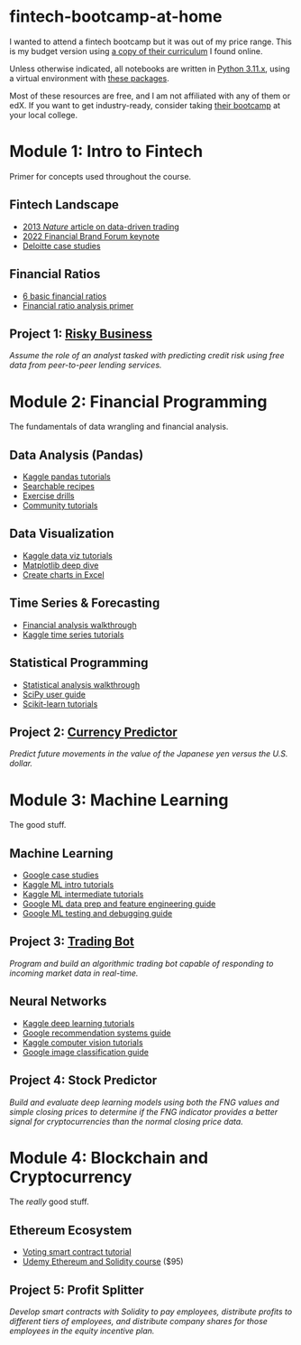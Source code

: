 # fintech-bootcamp-at-home
I wanted to attend a fintech bootcamp but it was out of my price range. This is my budget version using [a copy of their curriculum](./Rice%20Fintech%20Bootcamp%20Curriculum%20Overview%202020-2021.pdf) I found online.

Unless otherwise indicated, all notebooks are written in [Python 3.11.x](https://www.python.org/downloads/), using a virtual environment with [these packages](./requirements.txt).

Most of these resources are free, and I am not affiliated with any of them or edX. If you want to get industry-ready, consider taking [their bootcamp](https://www.edx.org/boot-camps/fintech) at your local college. 

# Module 1: Intro to Fintech
Primer for concepts used throughout the course.

## Fintech Landscape
- [2013 *Nature* article on data-driven trading](https://www.nature.com/articles/srep01684)
- [2022 Financial Brand Forum keynote](https://youtu.be/XJZovt0w3cU)
- [Deloitte case studies](https://www2.deloitte.com/us/en/pages/finance-transformation/articles/finance-digital-transformation-case-studies.html)

## Financial Ratios
- [6 basic financial ratios](https://www.investopedia.com/financial-edge/0910/6-basic-financial-ratios-and-what-they-tell-you.aspx)
- [Financial ratio analysis primer](https://www.investopedia.com/terms/r/ratioanalysis.asp)

## Project 1: [Risky Business](./project-1-risky-business.ipynb)
*Assume the role of an analyst tasked with predicting credit risk using free data from peer-to-peer lending services.*

# Module 2: Financial Programming
The fundamentals of data wrangling and financial analysis.

## Data Analysis (Pandas)
- [Kaggle pandas tutorials](https://www.kaggle.com/learn/pandas)
- [Searchable recipes](https://www.skytowner.com/explore/pandas_recipes_reference)
- [Exercise drills](https://github.com/guipsamora/pandas_exercises)
- [Community tutorials](https://pandas.pydata.org/pandas-docs/stable/getting_started/tutorials.html)

## Data Visualization
- [Kaggle data viz tutorials](https://www.kaggle.com/learn/data-visualization)
- [Matplotlib deep dive](https://nbviewer.org/github/matplotlib/AnatomyOfMatplotlib/tree/master/)
- [Create charts in Excel](https://pandas-xlsxwriter-charts.readthedocs.io/)

## Time Series & Forecasting
- [Financial analysis walkthrough](https://nbviewer.org/github/twiecki/financial-analysis-python-tutorial/tree/master/)
- [Kaggle time series tutorials](https://www.kaggle.com/learn/time-series)

## Statistical Programming
- [Statistical analysis walkthrough](https://randalolson.com/2012/08/06/statistical-analysis-made-easy-in-python/)
- [SciPy user guide](https://docs.scipy.org/doc/scipy/tutorial/index.html)
- [Scikit-learn tutorials](https://scikit-learn.org/stable/tutorial/index.html)

## Project 2: [Currency Predictor](./project-2-currency-predictor.ipynb)
*Predict future movements in the value of the Japanese yen versus the U.S. dollar.*

# Module 3: Machine Learning
The good stuff.

## Machine Learning
- [Google case studies](https://pair.withgoogle.com/guidebook/case-studies)
- [Kaggle ML intro tutorials](https://www.kaggle.com/learn/intro-to-machine-learning)
- [Kaggle ML intermediate tutorials](https://www.kaggle.com/learn/intermediate-machine-learning)
- [Google ML data prep and feature engineering guide](https://developers.google.com/machine-learning/data-prep)
- [Google ML testing and debugging guide](https://developers.google.com/machine-learning/testing-debugging)

## Project 3: [Trading Bot](./project-3-trading-bot.ipynb)
*Program and build an algorithmic trading bot capable of responding to incoming market data in real-time.*

## Neural Networks
- [Kaggle deep learning tutorials](https://www.kaggle.com/learn/intro-to-deep-learning)
- [Google recommendation systems guide](https://developers.google.com/machine-learning/recommendation)
- [Kaggle computer vision tutorials](https://www.kaggle.com/learn/computer-vision)
- [Google image classification guide](https://developers.google.com/machine-learning/practica/image-classification)

## Project 4: Stock Predictor
*Build and evaluate deep learning models using both the FNG values and simple closing prices to determine if the FNG indicator provides a better signal for cryptocurrencies than the normal closing price data.*

# Module 4: Blockchain and Cryptocurrency
The *really* good stuff.

## Ethereum Ecosystem
- [Voting smart contract tutorial](https://medium.com/buildbear/a-step-by-step-guide-to-building-and-deploying-a-voting-smart-contract-on-the-blockchain-468665034c9e)
- [Udemy Ethereum and Solidity course](https://www.udemy.com/course/ethereum-and-solidity-the-complete-developers-guide/) ($95)

## Project 5: Profit Splitter
*Develop smart contracts with Solidity to pay employees, distribute profits to different tiers of employees, and distribute company shares for those employees in the equity incentive plan.*
